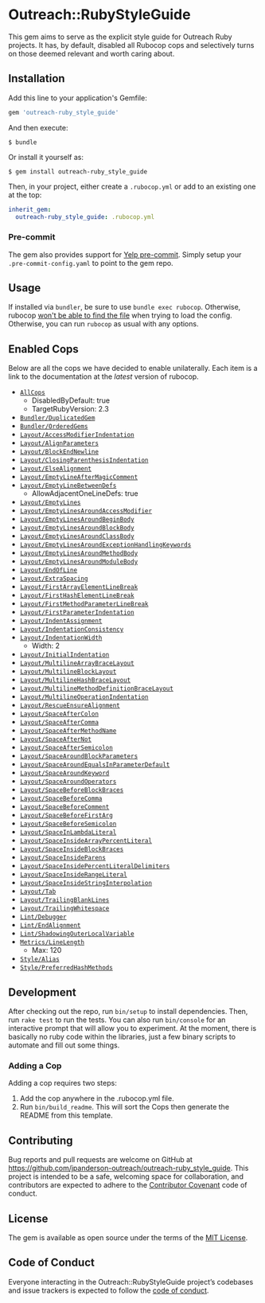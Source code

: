 # Outreach::RubyStyleGuide

This gem aims to serve as the explicit style guide for Outreach Ruby projects. It has, by default, disabled all Rubocop cops and selectively turns on those deemed relevant and worth caring about.

## Installation

Add this line to your application's Gemfile:

```ruby
gem 'outreach-ruby_style_guide'
```

And then execute:

    $ bundle

Or install it yourself as:

    $ gem install outreach-ruby_style_guide

Then, in your project, either create a `.rubocop.yml` or add to an existing one at the top:

```yaml
inherit_gem:
  outreach-ruby_style_guide: .rubocop.yml
```

### Pre-commit

The gem also provides support for [Yelp pre-commit](http://pre-commit.com/). Simply setup your `.pre-commit-config.yaml` to point to the gem repo.

## Usage

If installed via `bundler`, be sure to use `bundle exec rubocop`. Otherwise, rubocop [won't be able to find the file](http://rubocop.readthedocs.io/en/latest/configuration/#inheriting-configuration-from-a-dependency-gem) when trying to load the config. Otherwise, you can run `rubocop` as usual with any options.

## Enabled Cops

Below are all the cops we have decided to enable unilaterally. Each item is a link to the documentation at the _latest_ version of rubocop.

* [`AllCops`](http://rubocop.readthedocs.io/en/latest/cops/)
  * DisabledByDefault: true
  * TargetRubyVersion: 2.3
* [`Bundler/DuplicatedGem`](http://rubocop.readthedocs.io/en/latest/cops_bundler/#bundlerduplicatedgem)
* [`Bundler/OrderedGems`](http://rubocop.readthedocs.io/en/latest/cops_bundler/#bundlerorderedgems)
* [`Layout/AccessModifierIndentation`](http://rubocop.readthedocs.io/en/latest/cops_layout/#layoutaccessmodifierindentation)
* [`Layout/AlignParameters`](http://rubocop.readthedocs.io/en/latest/cops_layout/#layoutalignparameters)
* [`Layout/BlockEndNewline`](http://rubocop.readthedocs.io/en/latest/cops_layout/#layoutblockendnewline)
* [`Layout/ClosingParenthesisIndentation`](http://rubocop.readthedocs.io/en/latest/cops_layout/#layoutclosingparenthesisindentation)
* [`Layout/ElseAlignment`](http://rubocop.readthedocs.io/en/latest/cops_layout/#layoutelsealignment)
* [`Layout/EmptyLineAfterMagicComment`](http://rubocop.readthedocs.io/en/latest/cops_layout/#layoutemptylineaftermagiccomment)
* [`Layout/EmptyLineBetweenDefs`](http://rubocop.readthedocs.io/en/latest/cops_layout/#layoutemptylinebetweendefs)
  * AllowAdjacentOneLineDefs: true
* [`Layout/EmptyLines`](http://rubocop.readthedocs.io/en/latest/cops_layout/#layoutemptylines)
* [`Layout/EmptyLinesAroundAccessModifier`](http://rubocop.readthedocs.io/en/latest/cops_layout/#layoutemptylinesaroundaccessmodifier)
* [`Layout/EmptyLinesAroundBeginBody`](http://rubocop.readthedocs.io/en/latest/cops_layout/#layoutemptylinesaroundbeginbody)
* [`Layout/EmptyLinesAroundBlockBody`](http://rubocop.readthedocs.io/en/latest/cops_layout/#layoutemptylinesaroundblockbody)
* [`Layout/EmptyLinesAroundClassBody`](http://rubocop.readthedocs.io/en/latest/cops_layout/#layoutemptylinesaroundclassbody)
* [`Layout/EmptyLinesAroundExceptionHandlingKeywords`](http://rubocop.readthedocs.io/en/latest/cops_layout/#layoutemptylinesaroundexceptionhandlingkeywords)
* [`Layout/EmptyLinesAroundMethodBody`](http://rubocop.readthedocs.io/en/latest/cops_layout/#layoutemptylinesaroundmethodbody)
* [`Layout/EmptyLinesAroundModuleBody`](http://rubocop.readthedocs.io/en/latest/cops_layout/#layoutemptylinesaroundmodulebody)
* [`Layout/EndOfLine`](http://rubocop.readthedocs.io/en/latest/cops_layout/#layoutendofline)
* [`Layout/ExtraSpacing`](http://rubocop.readthedocs.io/en/latest/cops_layout/#layoutextraspacing)
* [`Layout/FirstArrayElementLineBreak`](http://rubocop.readthedocs.io/en/latest/cops_layout/#layoutfirstarrayelementlinebreak)
* [`Layout/FirstHashElementLineBreak`](http://rubocop.readthedocs.io/en/latest/cops_layout/#layoutfirsthashelementlinebreak)
* [`Layout/FirstMethodParameterLineBreak`](http://rubocop.readthedocs.io/en/latest/cops_layout/#layoutfirstmethodparameterlinebreak)
* [`Layout/FirstParameterIndentation`](http://rubocop.readthedocs.io/en/latest/cops_layout/#layoutfirstparameterindentation)
* [`Layout/IndentAssignment`](http://rubocop.readthedocs.io/en/latest/cops_layout/#layoutindentassignment)
* [`Layout/IndentationConsistency`](http://rubocop.readthedocs.io/en/latest/cops_layout/#layoutindentationconsistency)
* [`Layout/IndentationWidth`](http://rubocop.readthedocs.io/en/latest/cops_layout/#layoutindentationwidth)
  * Width: 2
* [`Layout/InitialIndentation`](http://rubocop.readthedocs.io/en/latest/cops_layout/#layoutinitialindentation)
* [`Layout/MultilineArrayBraceLayout`](http://rubocop.readthedocs.io/en/latest/cops_layout/#layoutmultilinearraybracelayout)
* [`Layout/MultilineBlockLayout`](http://rubocop.readthedocs.io/en/latest/cops_layout/#layoutmultilineblocklayout)
* [`Layout/MultilineHashBraceLayout`](http://rubocop.readthedocs.io/en/latest/cops_layout/#layoutmultilinehashbracelayout)
* [`Layout/MultilineMethodDefinitionBraceLayout`](http://rubocop.readthedocs.io/en/latest/cops_layout/#layoutmultilinemethoddefinitionbracelayout)
* [`Layout/MultilineOperationIndentation`](http://rubocop.readthedocs.io/en/latest/cops_layout/#layoutmultilineoperationindentation)
* [`Layout/RescueEnsureAlignment`](http://rubocop.readthedocs.io/en/latest/cops_layout/#layoutrescueensurealignment)
* [`Layout/SpaceAfterColon`](http://rubocop.readthedocs.io/en/latest/cops_layout/#layoutspaceaftercolon)
* [`Layout/SpaceAfterComma`](http://rubocop.readthedocs.io/en/latest/cops_layout/#layoutspaceaftercomma)
* [`Layout/SpaceAfterMethodName`](http://rubocop.readthedocs.io/en/latest/cops_layout/#layoutspaceaftermethodname)
* [`Layout/SpaceAfterNot`](http://rubocop.readthedocs.io/en/latest/cops_layout/#layoutspaceafternot)
* [`Layout/SpaceAfterSemicolon`](http://rubocop.readthedocs.io/en/latest/cops_layout/#layoutspaceaftersemicolon)
* [`Layout/SpaceAroundBlockParameters`](http://rubocop.readthedocs.io/en/latest/cops_layout/#layoutspacearoundblockparameters)
* [`Layout/SpaceAroundEqualsInParameterDefault`](http://rubocop.readthedocs.io/en/latest/cops_layout/#layoutspacearoundequalsinparameterdefault)
* [`Layout/SpaceAroundKeyword`](http://rubocop.readthedocs.io/en/latest/cops_layout/#layoutspacearoundkeyword)
* [`Layout/SpaceAroundOperators`](http://rubocop.readthedocs.io/en/latest/cops_layout/#layoutspacearoundoperators)
* [`Layout/SpaceBeforeBlockBraces`](http://rubocop.readthedocs.io/en/latest/cops_layout/#layoutspacebeforeblockbraces)
* [`Layout/SpaceBeforeComma`](http://rubocop.readthedocs.io/en/latest/cops_layout/#layoutspacebeforecomma)
* [`Layout/SpaceBeforeComment`](http://rubocop.readthedocs.io/en/latest/cops_layout/#layoutspacebeforecomment)
* [`Layout/SpaceBeforeFirstArg`](http://rubocop.readthedocs.io/en/latest/cops_layout/#layoutspacebeforefirstarg)
* [`Layout/SpaceBeforeSemicolon`](http://rubocop.readthedocs.io/en/latest/cops_layout/#layoutspacebeforesemicolon)
* [`Layout/SpaceInLambdaLiteral`](http://rubocop.readthedocs.io/en/latest/cops_layout/#layoutspaceinlambdaliteral)
* [`Layout/SpaceInsideArrayPercentLiteral`](http://rubocop.readthedocs.io/en/latest/cops_layout/#layoutspaceinsidearraypercentliteral)
* [`Layout/SpaceInsideBlockBraces`](http://rubocop.readthedocs.io/en/latest/cops_layout/#layoutspaceinsideblockbraces)
* [`Layout/SpaceInsideParens`](http://rubocop.readthedocs.io/en/latest/cops_layout/#layoutspaceinsideparens)
* [`Layout/SpaceInsidePercentLiteralDelimiters`](http://rubocop.readthedocs.io/en/latest/cops_layout/#layoutspaceinsidepercentliteraldelimiters)
* [`Layout/SpaceInsideRangeLiteral`](http://rubocop.readthedocs.io/en/latest/cops_layout/#layoutspaceinsiderangeliteral)
* [`Layout/SpaceInsideStringInterpolation`](http://rubocop.readthedocs.io/en/latest/cops_layout/#layoutspaceinsidestringinterpolation)
* [`Layout/Tab`](http://rubocop.readthedocs.io/en/latest/cops_layout/#layouttab)
* [`Layout/TrailingBlankLines`](http://rubocop.readthedocs.io/en/latest/cops_layout/#layouttrailingblanklines)
* [`Layout/TrailingWhitespace`](http://rubocop.readthedocs.io/en/latest/cops_layout/#layouttrailingwhitespace)
* [`Lint/Debugger`](http://rubocop.readthedocs.io/en/latest/cops_lint/#lintdebugger)
* [`Lint/EndAlignment`](http://rubocop.readthedocs.io/en/latest/cops_lint/#lintendalignment)
* [`Lint/ShadowingOuterLocalVariable`](http://rubocop.readthedocs.io/en/latest/cops_lint/#lintshadowingouterlocalvariable)
* [`Metrics/LineLength`](http://rubocop.readthedocs.io/en/latest/cops_metrics/#metricslinelength)
  * Max: 120
* [`Style/Alias`](http://rubocop.readthedocs.io/en/latest/cops_style/#stylealias)
* [`Style/PreferredHashMethods`](http://rubocop.readthedocs.io/en/latest/cops_style/#stylepreferredhashmethods)

## Development

After checking out the repo, run `bin/setup` to install dependencies. Then, run `rake test` to run the tests. You can also run `bin/console` for an interactive prompt that will allow you to experiment. At the moment, there is basically no ruby code within the libraries, just a few binary scripts to automate and fill out some things.

### Adding a Cop

Adding a cop requires two steps:

1. Add the cop anywhere in the .rubocop.yml file.
2. Run `bin/build_readme`. This will sort the Cops then generate the README from this template.

## Contributing

Bug reports and pull requests are welcome on GitHub at https://github.com/jpanderson-outreach/outreach-ruby_style_guide. This project is intended to be a safe, welcoming space for collaboration, and contributors are expected to adhere to the [Contributor Covenant](http://contributor-covenant.org) code of conduct.

## License

The gem is available as open source under the terms of the [MIT License](http://opensource.org/licenses/MIT).

## Code of Conduct

Everyone interacting in the Outreach::RubyStyleGuide project’s codebases and issue trackers is expected to follow the [code of conduct](https://github.com/jpanderson-outreach/outreach-ruby_style_guide/blob/master/CODE_OF_CONDUCT.md).
